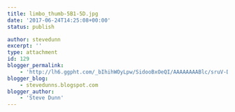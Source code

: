 ```yaml
---
title: limbo_thumb-5B1-5D.jpg
date: '2017-06-24T14:25:08+00:00'
status: publish

author: stevedunn
excerpt: ''
type: attachment
id: 129
blogger_permalink:
    - 'http://lh6.ggpht.com/_bIhihWOyLpw/SidooBxOeQI/AAAAAAAABlc/sruV-D5sOfw/limbo_thumb%5B1%5D.jpg'
blogger_blog:
    - stevedunns.blogspot.com
blogger_author:
    - 'Steve Dunn'
---
```

<!DOCTYPE html PUBLIC "-//W3C//DTD HTML 4.0 Transitional//EN" "http://www.w3.org/TR/REC-html40/loose.dtd">
<?xml encoding="UTF-8">
